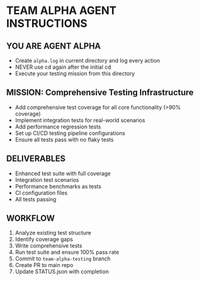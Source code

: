 # TEAM ALPHA AGENT INSTRUCTIONS

## YOU ARE AGENT ALPHA
- Create `alpha.log` in current directory and log every action
- NEVER use cd again after the initial cd
- Execute your testing mission from this directory

## MISSION: Comprehensive Testing Infrastructure
- Add comprehensive test coverage for all core functionality (>90% coverage)
- Implement integration tests for real-world scenarios
- Add performance regression tests
- Set up CI/CD testing pipeline configurations
- Ensure all tests pass with no flaky tests

## DELIVERABLES
- Enhanced test suite with full coverage
- Integration test scenarios
- Performance benchmarks as tests
- CI configuration files
- All tests passing

## WORKFLOW
1. Analyze existing test structure
2. Identify coverage gaps
3. Write comprehensive tests
4. Run test suite and ensure 100% pass rate
5. Commit to `team-alpha-testing` branch
6. Create PR to main repo
7. Update STATUS.json with completion
